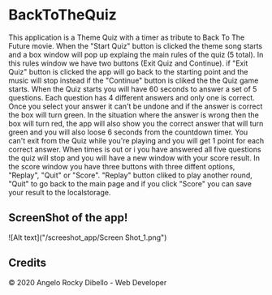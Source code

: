 # BackToTheQuiz

This application is a Theme Quiz with a timer as tribute to Back To The Future movie.
When the "Start Quiz" button is clicked the theme song starts and a box window will pop up explaing the main rules of the quiz (5 total).
In this rules window we have two buttons (Exit Quiz and Continue).
if "Exit Quiz" button is clicked the app will go back to the starting point and the music will stop instead if the "Continue" button is cliked the the Quiz game starts.
When the Quiz starts you will have 60 seconds to answer a set of 5 questions. Each question has 4 different answers and only one is correct.
Once you select your answer it can't be undone and if the answer is correct the box will turn green. 
In the situation where the answer is wrong then the box will turn red, the app will also show you the correct answer that will turn green and you will also loose 6 seconds from the countdown timer.
You can't exit from the Quiz while you're playing and you will get 1 point for each correct answer.
When times is out or i you have answered all five questions the quiz will stop and you will have a new window with your score result.
In the score window you have three buttons with three diffent options, "Replay", "Quit" or "Score".
"Replay" button cliked to play another round, "Quit" to go back to the main page and if you click "Score" you can save your result to the localstorage.


## ScreenShot of the app!

![Alt text]("/screeshot_app/Screen Shot_1.png")



## Credits

© 2020 Angelo Rocky Dibello - Web Developer

